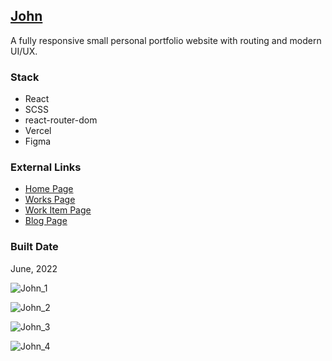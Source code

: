 [John](https://pet-react-john.vercel.app/)
----------------------------------------------------------------------------------------

A fully responsive small personal portfolio website with routing and modern UI/UX.

### Stack

*   React
*   SCSS
*   react-router-dom
*   Vercel
*   Figma

### External Links

*   [Home Page](https://pet-react-john.vercel.app/)
*   [Works Page](https://pet-react-john.vercel.app/works)
*   [Work Item Page](https://pet-react-john.vercel.app/works/Designing-Dashboards)
*   [Blog Page](https://pet-react-john.vercel.app/blog)

### Built Date

June, 2022

![John_1](https://firebasestorage.googleapis.com/v0/b/petrinich-sergey----portfolio.appspot.com/o/PET_REACT_JOHN%2FJohn_1.jpg?alt=media&token=5ad1ab3b-ef60-493a-a18a-36424aead3d9)

![John_2](https://firebasestorage.googleapis.com/v0/b/petrinich-sergey----portfolio.appspot.com/o/PET_REACT_JOHN%2FJohn_2.jpg?alt=media&token=ea4d6b66-25e7-40f4-ae51-6ed6e5de4e59)

![John_3](https://firebasestorage.googleapis.com/v0/b/petrinich-sergey----portfolio.appspot.com/o/PET_REACT_JOHN%2FJohn_3.jpg?alt=media&token=c96796bf-70de-4136-8626-486d9185bcad)

![John_4](https://firebasestorage.googleapis.com/v0/b/petrinich-sergey----portfolio.appspot.com/o/PET_REACT_JOHN%2FJohn_4.jpg?alt=media&token=9db231f5-fd47-4170-ad4f-c43b8c113300)
